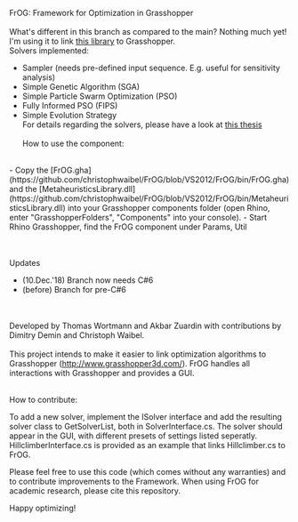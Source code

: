 FrOG: Framework for Optimization in Grasshopper
<br><br>What's different in this branch as compared to the main? Nothing much yet! I'm using it to link [this library](https://github.com/christophwaibel/MetaheuristicsLibrary) to Grasshopper.
<br>Solvers implemented:
* Sampler (needs pre-defined input sequence. E.g. useful for sensitivity analysis)
* Simple Genetic Algorithm (SGA)
* Simple Particle Swarm Optimization (PSO)
* Fully Informed PSO (FIPS)
* Simple Evolution Strategy
<br>For details regarding the solvers, please have a look at [this thesis](https://www.research-collection.ethz.ch/handle/20.500.11850/307674)
<br><br>
How to use the component: 
<br>
- Copy the [FrOG.gha](https://github.com/christophwaibel/FrOG/blob/VS2012/FrOG/bin/FrOG.gha) and the [MetaheuristicsLibrary.dll](https://github.com/christophwaibel/FrOG/blob/VS2012/FrOG/bin/MetaheuristicsLibrary.dll) into your Grasshopper components folder (open Rhino, enter "GrasshopperFolders", "Components" into your console).
- Start Rhino Grasshopper, find the FrOG component under Params, Util 

<br><br>Updates
* (10.Dec.'18) Branch now needs C#6
* (before) Branch for pre-C#6

<br><br>Developed by Thomas Wortmann and Akbar Zuardin with contributions by Dimitry Demin and Christoph Waibel.
<br><br>
This project intends to make it easier to link optimization algorithms to Grasshopper (http://www.grasshopper3d.com/).
FrOG handles all interactions with Grasshopper and provides a GUI. 
<br><br>


How to contribute:


To add a new solver, implement the ISolver interface and add the resulting solver class to GetSolverList, both in SolverInterface.cs.
The solver should appear in the GUI, with different presets of settings listed seperatly.
HillclimberInterface.cs is provided as an example that links Hillclimber.cs to FrOG.

Please feel free to use this code (which comes without any warranties) and to contribute improvements to the Framework.
When using FrOG for academic research, please cite this repository.

Happy optimizing!
